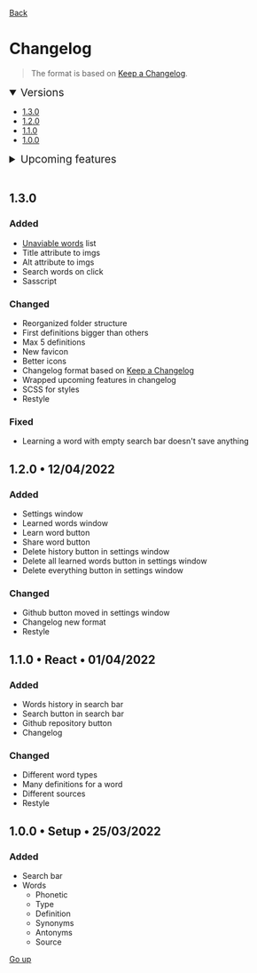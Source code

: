 <style>
   summary {
      cursor: pointer;
      font-size: 1.2rem;
   }
</style>

[Back](README.md)

# Changelog

> The format is based on [Keep a Changelog](https://keepachangelog.com/en/1.0.0/).

<details open>
   <summary>Versions</summary>

   - [1.3.0](#130)
   - [1.2.0](#120-•-12042022)
   - [1.1.0](#110-•-react-•-01042022)
   - [1.0.0](#100-•-setup-•-25032022)
</details>

<details>
   <summary>Upcoming features</summary>

   - 1.3.0
     - Credits window
     - Info window
     - Random word
     - Snackbars instead of alerts
     - Default word at opening
     - Dowload words
     - Search bar in words
     - Search word on Google
     - Dark mode
   - 1.4.0
     - Move words throught url
     - Open words in another page
</details>

<br>

## 1.3.0

### Added
- [Unaviable words](src/md/unaviable%20words.md) list
- Title attribute to imgs
- Alt attribute to imgs
- Search words on click
- Sasscript

### Changed
- Reorganized folder structure
- First definitions bigger than others
- Max 5 definitions
- New favicon
- Better icons
- Changelog format based on [Keep a Changelog](https://keepachangelog.com/en/1.0.0/)
- Wrapped upcoming features in changelog
- SCSS for styles
- Restyle

### Fixed
- Learning a word with empty search bar doesn't save anything

## 1.2.0 • 12/04/2022

### Added
- Settings window
- Learned words window
- Learn word button
- Share word button
- Delete history button in settings window
- Delete all learned words button in settings window
- Delete everything button in settings window

### Changed
- Github button moved in settings window
- Changelog new format
- Restyle

## 1.1.0 • React • 01/04/2022

### Added
- Words history in search bar
- Search button in search bar
- Github repository button
- Changelog

### Changed
- Different word types
- Many definitions for a word
- Different sources
- Restyle

## 1.0.0 • Setup • 25/03/2022

### Added
- Search bar
- Words
  - Phonetic
  - Type
  - Definition
  - Synonyms
  - Antonyms
  - Source

[Go up](#changelog)